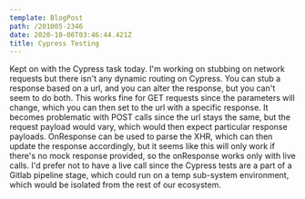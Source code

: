 ```yaml
---
template: BlogPost
path: /201005-2346
date: 2020-10-06T03:46:44.421Z
title: Cypress Testing
---
```

Kept on with the Cypress task today.  I'm working on stubbing on network requests but there isn't any dynamic routing on Cypress.  You can stub a response based on a url, and you can alter the response, but you can't seem to do both.  This works fine for GET requests since the parameters will change, which you can then set to the url with a specific response.  It becomes problematic with POST calls since the url stays the same, but the request payload would vary, which would then expect particular response payloads.  OnResponse can be used to parse the XHR, which can then update the response accordingly, but it seems like this will only work if there's no mock response provided, so the onResponse works only with live calls.  I'd prefer not to have a live call since the Cypress tests are a part of a Gitlab pipeline stage, which could run on a temp sub-system environment, which would be isolated from the rest of our ecosystem.